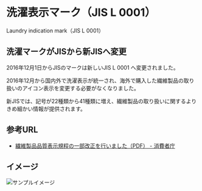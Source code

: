 # 洗濯表示マーク（JIS L 0001）

Laundry indication mark（JIS L 0001）

## 洗濯マークがJISから新JISへ変更

2016年12月1日からJISのマークは新しいJIS L 0001 へ変更されました。

2016年12月から国内外で洗濯表示が統一され、海外で購入した繊維製品の取り扱いのアイコン表示を変更する必要がなくなりました。

新JISでは、記号が22種類から41種類に増え、繊維製品の取り扱いに関するよりきめ細かい情報が提供されます。

## 参考URL

* [繊維製品品質表示規程の一部改正を行いました（PDF） - 消費者庁](http://www.caa.go.jp/hinpyo/pdf_data/150331_kouhyoubun.pdf)

## イメージ

![サンプルイメージ](https://github.com/blockworks/Laundry-indication-mark/blob/master/sample.png)